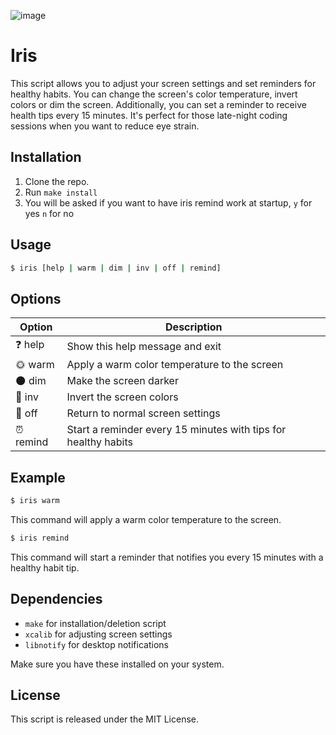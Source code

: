 ![image](https://github.com/M1ghtyMushroom/iris/assets/149011900/0ea262aa-b6fd-4b91-bbda-6cf768230bcb)

# Iris

This script allows you to adjust your screen settings and set reminders for healthy habits. You can change the screen's color temperature, invert colors or dim the screen. Additionally, you can set a reminder to receive health tips every 15 minutes.
It's perfect for those late-night coding sessions when you want to reduce eye strain.

## Installation

1. Clone the repo.
2. Run `make install`
3. You will be asked if you want to have iris remind work at startup, `y` for yes `n` for no 

## Usage

```bash
$ iris [help | warm | dim | inv | off | remind]
```

## Options

| Option    | Description                                                    |
| --------- | -------------------------------------------------------------- |
| ❓ help   | Show this help message and exit                                |
| 🌞 warm   | Apply a warm color temperature to the screen                   |
| 🌑 dim    | Make the screen darker                                         |
| 🌈 inv    | Invert the screen colors                                       |
| 🔄 off    | Return to normal screen settings                               |
| ⏰ remind | Start a reminder every 15 minutes with tips for healthy habits |

## Example

```bash
$ iris warm
```

This command will apply a warm color temperature to the screen.

```bash
$ iris remind
```

This command will start a reminder that notifies you every 15 minutes with a healthy habit tip.

## Dependencies

- `make` for installation/deletion script
- `xcalib` for adjusting screen settings
- `libnotify` for desktop notifications

Make sure you have these installed on your system.

## License

This script is released under the MIT License.

